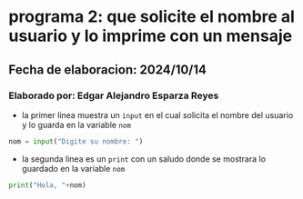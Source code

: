 # programa 2: que solicite el nombre al usuario y lo imprime con un mensaje
## Fecha de elaboracion: 2024/10/14
### Elaborado por: Edgar Alejandro Esparza Reyes
- la primer linea muestra un `input` en el cual solicita el nombre del usuario y lo guarda en la variable `nom`
``` python
nom = input("Digite su nombre: ")
```
- la segunda linea es un `print` con un saludo donde se mostrara lo guardado en la variable `nom`
``` python
print("Hola, "+nom)
```
